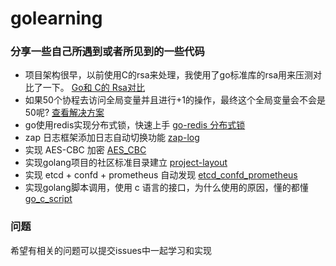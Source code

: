 # golearning
### 分享一些自己所遇到或者所见到的一些代码

- 项目架构很早，以前使用C的rsa来处理，我使用了go标准库的rsa用来压测对比了一下。 [Go和 C的 Rsa对比](https://github.com/ywanbing/golearning/tree/master/rsaCAndGoBaench "Go和 C的 Rsa对比")
- 如果50个协程去访问全局变量并且进行+1的操作，最终这个全局变量会不会是50呢? [查看解决方案](https://github.com/ywanbing/golearning/blob/master/usualQuestion/atomic_test.go "查看解决方案")
- go使用redis实现分布式锁，快速上手 [go-redis 分布式锁](https://github.com/ywanbing/golearning/tree/master/go-redis-distributed-lock "go使用redis实现分布式锁")
- zap 日志框架添加日志自动切换功能 [zap-log](https://github.com/ywanbing/golearning/tree/master/zap-log "zap 自动切换")
- 实现 AES-CBC 加密 [AES_CBC](https://github.com/ywanbing/golearning/tree/master/aesCrypto "AES-CBC 加密")
- 实现golang项目的社区标准目录建立 [project-layout](https://github.com/ywanbing/golearning/tree/master/script "project-layout")
- 实现 etcd + confd + prometheus 自动发现 [etcd_confd_prometheus](https://github.com/ywanbing/golearning/tree/master/etcd_confd_prometheus "etcd_confd_prometheus")
- 实现golang脚本调用，使用 c 语言的接口，为什么使用的原因，懂的都懂 [go_c_script](https://github.com/ywanbing/golearning/tree/master/goloang_c_script "goloang_c_script")

### 问题
希望有相关的问题可以提交issues中一起学习和实现

